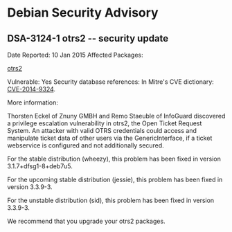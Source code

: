 
Debian Security Advisory
========================


DSA-3124-1 otrs2 -- security update
-----------------------------------



Date Reported:
10 Jan 2015
Affected Packages:

[otrs2](https://packages.debian.org/src:otrs2)

Vulnerable:
Yes
Security database references:
In Mitre's CVE dictionary: [CVE-2014-9324](https://security-tracker.debian.org/tracker/CVE-2014-9324).  

More information:

Thorsten Eckel of Znuny GMBH and Remo Staeuble of InfoGuard discovered
a privilege escalation vulnerability in otrs2, the Open Ticket Request
System. An attacker with valid OTRS credentials could access and
manipulate ticket data of other users via the GenericInterface, if a
ticket webservice is configured and not additionally secured.


For the stable distribution (wheezy), this problem has been fixed in
version 3.1.7+dfsg1-8+deb7u5.


For the upcoming stable distribution (jessie), this problem has been
fixed in version 3.3.9-3.


For the unstable distribution (sid), this problem has been fixed in
version 3.3.9-3.


We recommend that you upgrade your otrs2 packages.





